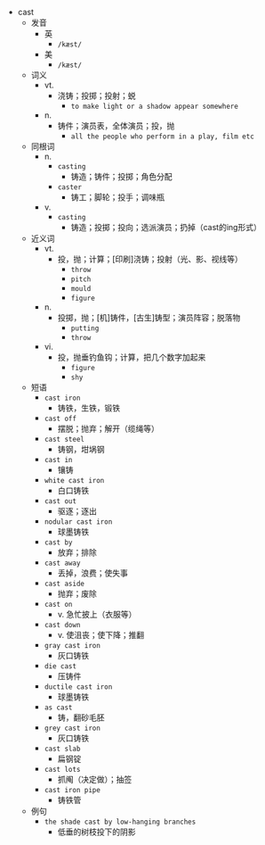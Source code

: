 - cast
  - 发音
    - 英
      - `/kæst/`
    - 美
      - `/kæst/`
  - 词义
    - vt.
      - 浇铸；投掷；投射；蜕
        - `to make light or a shadow appear somewhere`
    - n.
      - 铸件；演员表，全体演员；投，抛
        - `all the people who perform in a play, film etc`
  - 同根词
    - n.
      - `casting`
        - 铸造；铸件；投掷；角色分配
      - `caster`
        - 铸工；脚轮；投手；调味瓶
    - v.
      - `casting`
        - 铸造；投掷；投向；选派演员；扔掉（cast的ing形式）
  - 近义词
    - vt.
      - 投，抛；计算；[印刷]浇铸；投射（光、影、视线等）
        - `throw`
        - `pitch`
        - `mould`
        - `figure`
    - n.
      - 投掷，抛；[机]铸件，[古生]铸型；演员阵容；脱落物
        - `putting`
        - `throw`
    - vi.
      - 投，抛垂钓鱼钩；计算，把几个数字加起来
        - `figure`
        - `shy`
  - 短语
    - `cast iron`
      - 铸铁，生铁，锻铁 
    - `cast off`
      - 摆脱；抛弃；解开（缆绳等） 
    - `cast steel`
      - 铸钢，坩埚钢 
    - `cast in`
      - 镶铸 
    - `white cast iron`
      - 白口铸铁 
    - `cast out`
      - 驱逐；逐出 
    - `nodular cast iron`
      - 球墨铸铁 
    - `cast by`
      - 放弃；排除 
    - `cast away`
      - 丢掉，浪费；使失事 
    - `cast aside`
      - 抛弃；废除 
    - `cast on`
      - v. 急忙披上（衣服等） 
    - `cast down`
      - v. 使沮丧；使下降；推翻 
    - `gray cast iron`
      - 灰口铸铁 
    - `die cast`
      - 压铸件 
    - `ductile cast iron`
      - 球墨铸铁 
    - `as cast`
      - 铸，翻砂毛胚 
    - `grey cast iron`
      - 灰口铸铁 
    - `cast slab`
      - 扁钢锭 
    - `cast lots`
      - 抓阄（决定做）；抽签 
    - `cast iron pipe`
      - 铸铁管 
  - 例句
    - `the shade cast by low-hanging branches`
      - 低垂的树枝投下的阴影

